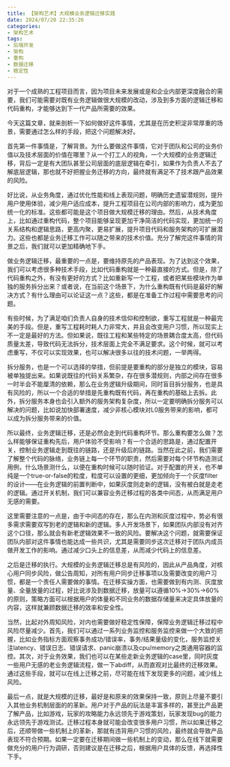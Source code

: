```yaml
---
title: 【架构艺术】大规模业务逻辑迁移实践
date: 2024/07/20 22:35:26
categories:
- 架构艺术
tags:
- 后端开发
- 架构
- 重构
- 数据迁移
- 稳定性
---
```


对于一个成熟的工程项目而言，因为项目未来发展或是和企业内部更深度融合的需要，我们可能需要对既有业务逻辑做很大规模的改动，涉及到多方面的逻辑迁移和代码重构，才能够达到下一代产品所需要的效果。

今天这篇文章，就来剖析一下如何做好这件事情，尤其是在历史积淀非常厚重的场景，需要通过怎么样的手段，把这个问题解决好。

<!-- more -->

首先第一件事情是，了解背景。为什么要做这件事情，它对于团队和公司的业务价值以及技术层面的价值在哪里？从一个打工人的视角，一个大规模的业务逻辑迁移，背后一定是有大团队甚至公司层面的底层逻辑在牵引，如果作为负责人不去了解底层逻辑，那也就不好把握业务迁移的方向，最终就有满足不了技术跟产品效果的风险。

好比说，从业务角度，通过优化性能和线上表现问题，明确历史遗留潜规则，提升用户使用体验，减少用户适应成本，提升工程项目在公司内部的影响力，成为更加统一化的标准。这些都可能是这个项目做大规模迁移的理由。然后，从技术角度上，比如通过重构代码，整个项目能够呈现更加干净简洁的代码实现，更加统一的关系结构和逻辑思路，更高内聚，更易扩展，提升项目代码和服务架构的可扩展潜力。这些也都是业务迁移工作可以随之带来的技术价值。充分了解完这件事情的背景之后，我们就可以更加精确地下手。

做业务逻辑迁移，最重要的一点是，要维持原先的产品表现。为了达到这个效果，我们可以考虑很多种技术手段，比如代码重构就是一种最直接的方式。但是，除了代码重构之外，有没有更好的方式？比如重新写一个工程，或者把某些模块作为单独的服务拆分出来？或者说，在当前这个场景下，为什么重构既有代码是最好的解决方式？有什么理由可以论证这一点？这些，都是在准备工作过程中需要思考的问题。

有些时候，为了满足咱们负责人自身的技术信仰和控制欲，重写工程就是一种最完美的手段。但是，重写工程耗时耗人力非常大，并且会改变用户习惯，所以现实上不一定是最好的方法。但如果说，既往工程和某些特定的场景耦合度太高，但代码质量太差，导致代码无法拆分，技术层面上完全不满足要求。这个时候，就可以考虑重写，不仅可以实现效果，也可以解决很多以往的技术问题，一举两得。

拆分服务，也是一个可以选择的举措，但前提是要重构的部分是独立的模块，容易被单独提出来。如果说既往的代码关系繁杂，存在很多潜规则，内部之间存在很多一时半会不能厘清的依赖，那么在业务逻辑升级期间，同时盲目拆分服务，也是具有风险的，所以一个合适的举措是先重构既有代码，再在重构的基础上去拆。此外，拆分服务本身也会引入额外的服务架构复杂度，所以一定要明确拆分服务可以解决的问题，比如说加快部署速度，减少非核心模块对L0服务带来的影响，都可以成为拆分服务带来的价值。

所以最终，业务逻辑迁移，还是必然会走到代码重构环节。那么重构要怎么做？怎么样能够保证重构先后，用户体验不受影响？有一个合适的思路是，通过配置开关，控制业务逻辑走到既往的链路，还是升级后的链路。当然在此之前，我们需要了解整个代码的脉络，业务链上每一个环节的职责，然后需要对每个环节构造测试用例，什么场景测什么，以便在重构时候可以随时验证。对于配置的开关，也不单纯是一个true-or-false的粒度，粒度可以设置的更细，更加倾向于一个灰度filter的设计——在业务逻辑的前置判断中，如果灰度则走新的逻辑，没有被白就是走老的逻辑。通过开关机制，我们可以兼容业务迁移过程的各类中间态，从而满足用户无感的需要。

这里需要注意的一点是，由于中间态的存在，那么在内测和灰度过程中，势必有很多需求需要双写到老的逻辑和新的逻辑。多人开发场景下，如果团队内部没有对齐这个口径，那么就会有新老逻辑效果不一致的风险。要解决这个问题，就需要保证团队内部对这件事情也能达成一些共识，尤其是需要同步这次迁移对于团队内成员做开发工作的影响。通过减少口头上的信息差，从而减少代码上的信息差。

之后是迁移的执行。大规模的业务逻辑迁移总是有风险的，因此从产品角度，对核心用户同步风险，做公告周知，对所有用户同步迁移事项以及需要改变的用户习惯，都是一个责任人需要做的事情。在迁移实操方面，也需要做到有内测、灰度放量、全量放量的过程，好比说涉及到数据迁移，放量可以遵循10%->30%->60%的原则，策略方面可以根据用户的体量和不同业务的数据存储量来决定具体放量的内容，这样就兼顾数据迁移的效率和安全性。

当然，比起对外周知风险，对内也需要做好稳定性保障，保障业务逻辑迁移过程中风险尽量减少。首先，我们可以通过一系列业务监控和服务监控来做一个大致的把握，比如业务指标方面观察事务成功/错误率，事务/结果量级的变化，服务监控关注latency、错误日志、错误请求、panic崩溃以及cpu/memory之类通用容器的监控。其次，对于业务效果，我们也可以在某些走新业务逻辑的case里，同时灰度一些用户无感的老业务逻辑流程，做一下abdiff，从而直观对比最终的迁移效果。通过这些手段，就可以在线上迁移之前，尽可能在线下发现更多的问题，减少线上风险。

最后一点，就是大规模的迁移，最好是和原来的效果保持一致，原则上尽量不要引入其他业务机制层面的的革新。用户对于产品的玩法是丰富多样的，甚至比产品更了解产品，比如游戏，玩家的攻略能力永远领先于游戏策划，玩家发现bug的能力永远领先于游戏测试。迁移过程本身就可能会改变很多用户习惯，所以如果迁移之后，还顺带做一些机制上的革新，那就有违背用户习惯的风险，最终就会导致产品表现不符合预期。如果一定要在迁移期间做一些机制上的变动，那么在线下就需要做充分的用户行为调研，否则建议是在迁移之后，根据用户具体的反馈，再选择性下手。

